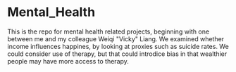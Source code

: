 # Mental_Health

This is the repo for mental health related projects, beginning with one between me and my colleague Weiqi "Vicky" Liang. We examined whether income influences happines, by looking at proxies such as suicide rates. We could consider use of therapy, but that could introdice bias in that wealthier people may have more access to therapy.

